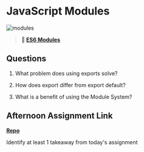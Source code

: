 # JavaScript Modules

![modules](https://bcw.blob.core.windows.net/public/img/1015719031845190)

> **📖 [ES6 Modules](https://codeworksacademy.com/fs-student-guide/resources/wk3/01-Modules)**

## Questions

1. What problem does using exports solve?

2. How does export differ from export default?

3. What is a benefit of using the Module System?

## Afternoon Assignment Link

**[Repo](https://github.com/M-Walker32/<ASSIGNMENT_REPO>)**

Identify at least 1 takeaway from today's assignment
